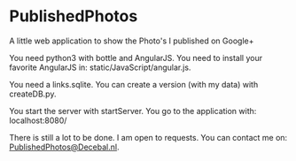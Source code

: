 # PublishedPhotos
A little web application to show the Photo's I published on Google+

You need python3 with bottle and AngularJS.
You need to install your favorite AngularJS in: static/JavaScript/angular.js.

You need a links.sqlite. You can create a version (with my data) with createDB.py.

You start the server with startServer.
You go to the application with: localhost:8080/

There is still a lot to be done. I am open to requests.
You can contact me on: PublishedPhotos@Decebal.nl.
